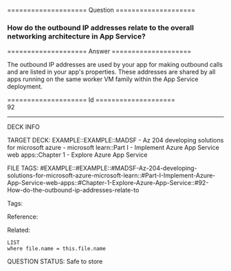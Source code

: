 ==================== Question ====================  

### How do the outbound IP addresses relate to the overall networking architecture in App Service?  

==================== Answer ====================  

The outbound IP addresses are used by your app for making outbound calls and are listed in your app's properties. These addresses are shared by all apps running on the same worker VM family within the App Service deployment.

==================== Id ====================  
92

---

DECK INFO

TARGET DECK: EXAMPLE::EXAMPLE::MADSF - Az 204 developing solutions for microsoft azure - microsoft learn::Part I - Implement Azure App Service web apps::Chapter 1 - Explore Azure App Service

FILE TAGS: #EXAMPLE::#EXAMPLE::#MADSF-Az-204-developing-solutions-for-microsoft-azure-microsoft-learn::#Part-I-Implement-Azure-App-Service-web-apps::#Chapter-1-Explore-Azure-App-Service::#92-How-do-the-outbound-ip-addresses-relate-to

Tags:

Reference:

Related:

```dataview
LIST
where file.name = this.file.name
```
QUESTION STATUS: Safe to store
